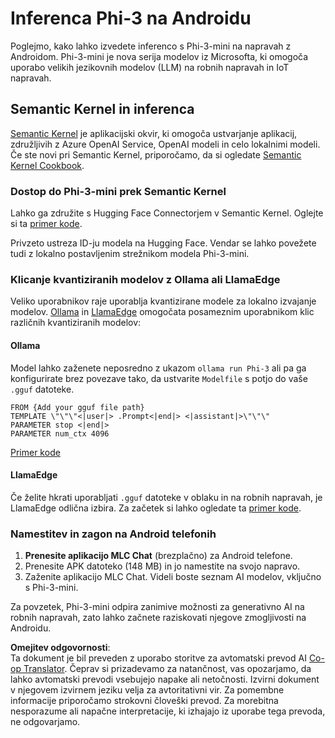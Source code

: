 <!--
CO_OP_TRANSLATOR_METADATA:
{
  "original_hash": "9481b07dda8f9715a5d1ff43fb27568b",
  "translation_date": "2025-07-16T20:16:31+00:00",
  "source_file": "md/01.Introduction/03/Android_Inference.md",
  "language_code": "sl"
}
-->
# **Inferenca Phi-3 na Androidu**

Poglejmo, kako lahko izvedete inferenco s Phi-3-mini na napravah z Androidom. Phi-3-mini je nova serija modelov iz Microsofta, ki omogoča uporabo velikih jezikovnih modelov (LLM) na robnih napravah in IoT napravah.

## Semantic Kernel in inferenca

[Semantic Kernel](https://github.com/microsoft/semantic-kernel) je aplikacijski okvir, ki omogoča ustvarjanje aplikacij, združljivih z Azure OpenAI Service, OpenAI modeli in celo lokalnimi modeli. Če ste novi pri Semantic Kernel, priporočamo, da si ogledate [Semantic Kernel Cookbook](https://github.com/microsoft/SemanticKernelCookBook?WT.mc_id=aiml-138114-kinfeylo).

### Dostop do Phi-3-mini prek Semantic Kernel

Lahko ga združite s Hugging Face Connectorjem v Semantic Kernel. Oglejte si ta [primer kode](https://github.com/Azure-Samples/Phi-3MiniSamples/tree/main/semantickernel?WT.mc_id=aiml-138114-kinfeylo).

Privzeto ustreza ID-ju modela na Hugging Face. Vendar se lahko povežete tudi z lokalno postavljenim strežnikom modela Phi-3-mini.

### Klicanje kvantiziranih modelov z Ollama ali LlamaEdge

Veliko uporabnikov raje uporablja kvantizirane modele za lokalno izvajanje modelov. [Ollama](https://ollama.com/) in [LlamaEdge](https://llamaedge.com) omogočata posameznim uporabnikom klic različnih kvantiziranih modelov:

#### Ollama

Model lahko zaženete neposredno z ukazom `ollama run Phi-3` ali pa ga konfigurirate brez povezave tako, da ustvarite `Modelfile` s potjo do vaše `.gguf` datoteke.

```gguf
FROM {Add your gguf file path}
TEMPLATE \"\"\"<|user|> .Prompt<|end|> <|assistant|>\"\"\"
PARAMETER stop <|end|>
PARAMETER num_ctx 4096
```

[Primer kode](https://github.com/Azure-Samples/Phi-3MiniSamples/tree/main/ollama?WT.mc_id=aiml-138114-kinfeylo)

#### LlamaEdge

Če želite hkrati uporabljati `.gguf` datoteke v oblaku in na robnih napravah, je LlamaEdge odlična izbira. Za začetek si lahko ogledate ta [primer kode](https://github.com/Azure-Samples/Phi-3MiniSamples/tree/main/wasm?WT.mc_id=aiml-138114-kinfeylo).

### Namestitev in zagon na Android telefonih

1. **Prenesite aplikacijo MLC Chat** (brezplačno) za Android telefone.  
2. Prenesite APK datoteko (148 MB) in jo namestite na svojo napravo.  
3. Zaženite aplikacijo MLC Chat. Videli boste seznam AI modelov, vključno s Phi-3-mini.

Za povzetek, Phi-3-mini odpira zanimive možnosti za generativno AI na robnih napravah, zato lahko začnete raziskovati njegove zmogljivosti na Androidu.

**Omejitev odgovornosti**:  
Ta dokument je bil preveden z uporabo storitve za avtomatski prevod AI [Co-op Translator](https://github.com/Azure/co-op-translator). Čeprav si prizadevamo za natančnost, vas opozarjamo, da lahko avtomatski prevodi vsebujejo napake ali netočnosti. Izvirni dokument v njegovem izvirnem jeziku velja za avtoritativni vir. Za pomembne informacije priporočamo strokovni človeški prevod. Za morebitna nesporazume ali napačne interpretacije, ki izhajajo iz uporabe tega prevoda, ne odgovarjamo.